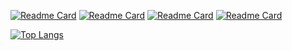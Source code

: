<!--### Hi there 👋-->

<!--
**Crownss/Crownss** is a ✨ _special_ ✨ repository because its `README.md` (this file) appears on your GitHub profile.

Here are some ideas to get you started:

- 🔭 I’m currently working on ...
- 🌱 I’m currently learning ...
- 👯 I’m looking to collaborate on ...
- 🤔 I’m looking for help with ...
- 💬 Ask me about ...
- 📫 How to reach me: ...
- 😄 Pronouns: ...
- ⚡ Fun fact: ...
-->
<!--![Anurag's GitHub stats](https://github-readme-stats.vercel.app/api?username=Crownss&show_icons=true&theme=radical)

[![Readme Card](https://github-readme-stats.vercel.app/api/pin/?username=Crownss&repo=DDoS)]()

[![Top Langs](https://github-readme-stats.vercel.app/api/top-langs/?username=Crownss)]()
-->
[![Readme Card](https://github-readme-stats.vercel.app/api/pin/?username=Crownss&repo=Backend-DBAnime-Django)](https://github.com/Crownss/Backend-DBAnime-Django)
[![Readme Card](https://github-readme-stats.vercel.app/api/pin/?username=Crownss&repo=Backend-DBAnime-Go)](https://github.com/Crownss/Backend-DBAnime-Go)
[![Readme Card](https://github-readme-stats.vercel.app/api/pin/?username=Crownss&repo=Frontend-DBAnime-Next)](https://github.com/Crownss/Frontend-DBAnime-Next)
[![Readme Card](https://github-readme-stats.vercel.app/api/pin/?username=Crownss&repo=Frontend-DBAnime-Nuxt)](https://github.com/Crownss/Frontend-DBAnime-Nuxt)
<!-- [![Readme Card](https://github-readme-stats.vercel.app/api/pin/?username=Crownss&repo=Frontend-DBAnime-Nuxt)](https://github.com/Crownss/Frontend-DBAnime-Nuxt) -->
[![Top Langs](https://github-readme-stats.vercel.app/api/top-langs/?username=Crownss&layout=compact&hide=css,html)](https://github.com/Crownss)
